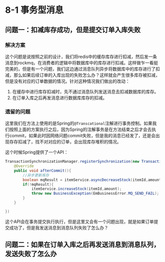 # 8-1 事务型消息

## 问题一：扣减库存成功，但是提交订单入库失败

### 解决方案

这个问题是说按照之前的设计，我们将redis中的缓存库存进行扣减，然后发一条消息到rockmq，在消费者的逻辑中将数据库中的库存进行扣减。这样做乍一看挺完美的，但是有一个问题，我们这边通过消息队列异步将数据库中的库存进行了扣减，那么如果后续订单的入库出现的失败怎么办？这样就会产生很多库存被扣减，但是没有对应的订单数据的情况。针对这种情况我们做出的改动：

1. 在缓存中进行库存扣减时，先不通过消息队列发送消息去扣减数据库的库存。
2. 在订单入库之后再发消息进行数据库库存的扣减。

### 遗留的问题

这里我们在方法上使用的是Spring的`@Transcational`注解进行事务控制。如果我们按照上面的方案执行之后，因为Spring的注解事务是在方法结束之后才会去执行commit，如果此时因网络问题commit失败，但是我的消息已经发了，还是会出现存存扣减了，找不对对应的订单，会出现库存堆积的情况。

这个时候Spring提供了一个API：

```Java
TransactionSynchronizationManager.registerSynchronization(new TransactionSynchronizationAdapter() {
    @Override
    public void afterCommit(){
        //异步更新库存
        boolean mqResult = itemService.asyncDecreaseStock(itemId,amount);
        if(!mqResult){
            itemService.increaseStock(itemId,amount);
            throw new BusinessException(EmBusinessError.MQ_SEND_FAIL);
        }
    }

})
```

这个API会在事务提交执行执行，但是这里又会有一个问题出现，就是如果订单提交成功了，但是我发送消息到消息队列失败了怎么办？

## 问题二：如果在订单入库之后再发送消息到消息队列，发送失败了怎么办

